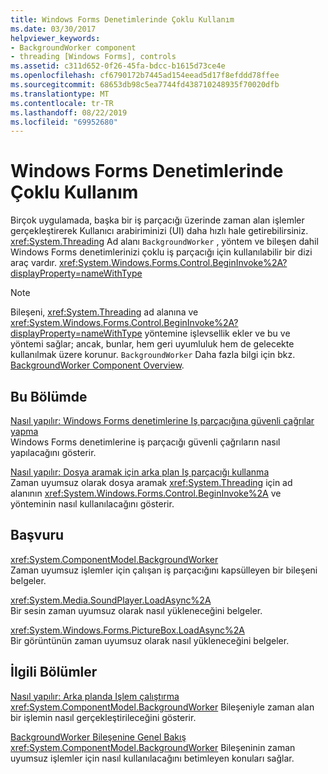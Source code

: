 ```yaml
---
title: Windows Forms Denetimlerinde Çoklu Kullanım
ms.date: 03/30/2017
helpviewer_keywords:
- BackgroundWorker component
- threading [Windows Forms], controls
ms.assetid: c311d652-0f26-45fa-bdcc-b1615d73ce4e
ms.openlocfilehash: cf6790172b7445ad154eead5d17f8efddd78ffee
ms.sourcegitcommit: 68653db98c5ea7744fd438710248935f70020dfb
ms.translationtype: MT
ms.contentlocale: tr-TR
ms.lasthandoff: 08/22/2019
ms.locfileid: "69952680"
---
```

# <a name="multithreading-in-windows-forms-controls"></a>Windows Forms Denetimlerinde Çoklu Kullanım
Birçok uygulamada, başka bir iş parçacığı üzerinde zaman alan işlemler gerçekleştirerek Kullanıcı arabiriminizi (UI) daha hızlı hale getirebilirsiniz. <xref:System.Threading> Ad alanı `BackgroundWorker` , yöntem ve bileşen dahil Windows Forms denetimlerinizi çoklu iş parçacığı için kullanılabilir bir dizi araç vardır. <xref:System.Windows.Forms.Control.BeginInvoke%2A?displayProperty=nameWithType>  
  
> [!NOTE]
> Bileşeni, <xref:System.Threading> ad alanına ve <xref:System.Windows.Forms.Control.BeginInvoke%2A?displayProperty=nameWithType> yöntemine işlevsellik ekler ve bu ve yöntemi sağlar; ancak, bunlar, hem geri uyumluluk hem de gelecekte kullanılmak üzere korunur. `BackgroundWorker` Daha fazla bilgi için bkz. [BackgroundWorker Component Overview](backgroundworker-component-overview.md).  
  
## <a name="in-this-section"></a>Bu Bölümde  
 [Nasıl yapılır: Windows Forms denetimlerine Iş parçacığına güvenli çağrılar yapma](how-to-make-thread-safe-calls-to-windows-forms-controls.md)  
 Windows Forms denetimlerine iş parçacığı güvenli çağrıların nasıl yapılacağını gösterir.  
  
 [Nasıl yapılır: Dosya aramak için arka plan Iş parçacığı kullanma](how-to-use-a-background-thread-to-search-for-files.md)  
 Zaman uyumsuz olarak dosya aramak <xref:System.Threading> için ad alanının <xref:System.Windows.Forms.Control.BeginInvoke%2A> ve yönteminin nasıl kullanılacağını gösterir.  
  
## <a name="reference"></a>Başvuru  
 <xref:System.ComponentModel.BackgroundWorker>  
 Zaman uyumsuz işlemler için çalışan iş parçacığını kapsülleyen bir bileşeni belgeler.  
  
 <xref:System.Media.SoundPlayer.LoadAsync%2A>  
 Bir sesin zaman uyumsuz olarak nasıl yükleneceğini belgeler.  
  
 <xref:System.Windows.Forms.PictureBox.LoadAsync%2A>  
 Bir görüntünün zaman uyumsuz olarak nasıl yükleneceğini belgeler.  
  
## <a name="related-sections"></a>İlgili Bölümler  
 [Nasıl yapılır: Arka planda Işlem çalıştırma](how-to-run-an-operation-in-the-background.md)  
 <xref:System.ComponentModel.BackgroundWorker> Bileşeniyle zaman alan bir işlemin nasıl gerçekleştirileceğini gösterir.  
  
 [BackgroundWorker Bileşenine Genel Bakış](backgroundworker-component-overview.md)  
 <xref:System.ComponentModel.BackgroundWorker> Bileşeninin zaman uyumsuz işlemler için nasıl kullanılacağını betimleyen konuları sağlar.
